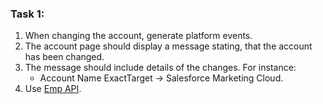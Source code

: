 ### Task 1:

1. When changing the account, generate platform events.
2. The account page should display a message stating, that the account has been changed.
3. The message should include details of the changes. For instance:
    * Account Name ExactTarget -> Salesforce Marketing Cloud.
4. Use [Emp API](https://developer.salesforce.com/docs/component-library/bundle/lightning-emp-api/documentation).

